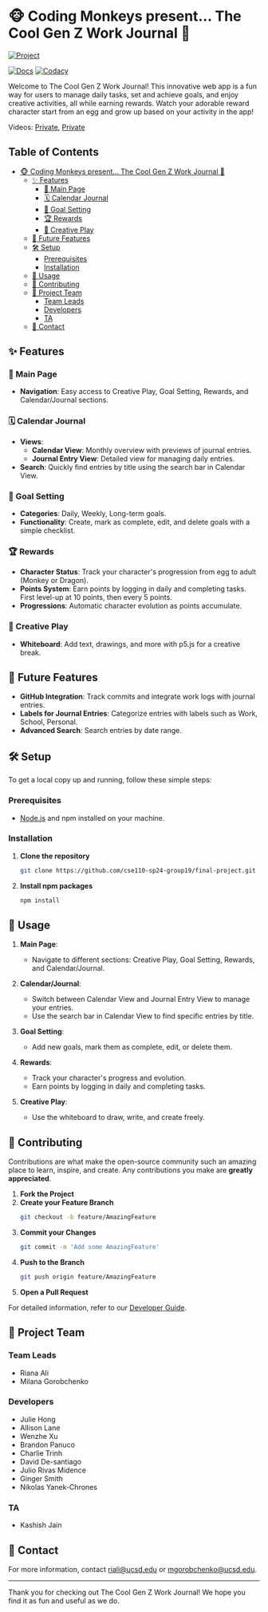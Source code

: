 # 🐵 Coding Monkeys present... The Cool Gen Z Work Journal 📝

[![Project](https://img.shields.io/badge/Project-View_Here-blue)](https://cse110-sp24-group19.github.io/final-project/)

[![Docs](https://img.shields.io/badge/Docs-Internal_Docs-brightgreen)](https://cse110-sp24-group19.github.io/final-project/docs)
[![Codacy](https://img.shields.io/badge/Codacy-Code_Coverage-ff69b4)](https://app.codacy.com/organizations/gh/cse110-sp24-group19/dashboard)

Welcome to The Cool Gen Z Work Journal! This innovative web app is a fun way for users to manage daily tasks, set and achieve goals, and enjoy creative activities, all while earning rewards. Watch your adorable reward character start from an egg and grow up based on your activity in the app!

Videos:  [Private](https://www.youtube.com/watch?v=4n0bQLkkg7I&t=634s), [Private](https://www.youtube.com/watch?v=Ugd16H0Ffso&t=2s)

## Table of Contents

- [🐵 Coding Monkeys present... The Cool Gen Z Work Journal 📝](#-coding-monkeys-present-the-cool-gen-z-work-journal-)
  - [✨ Features](#-features)
    - [🚀 Main Page](#-main-page)
    - [🗓 Calendar Journal](#-calendar-journal)
    - [🎯 Goal Setting](#-goal-setting)
    - [🏆 Rewards](#-rewards)
    - [🎨 Creative Play](#-creative-play)
  - [🌟 Future Features](#-future-features)
  - [🛠 Setup](#-setup)
    - [Prerequisites](#prerequisites)
    - [Installation](#installation)
  - [🚀 Usage](#-usage)
  - [🤝 Contributing](#-contributing)
  - [👥 Project Team](#-project-team)
    - [Team Leads](#team-leads)
    - [Developers](#developers)
    - [TA](#ta)
  - [📧 Contact](#-contact)

## ✨ Features

### 🚀 Main Page

- **Navigation**: Easy access to Creative Play, Goal Setting, Rewards, and Calendar/Journal sections.

### 🗓 Calendar Journal

- **Views**:
  - **Calendar View**: Monthly overview with previews of journal entries.
  - **Journal Entry View**: Detailed view for managing daily entries.
- **Search**: Quickly find entries by title using the search bar in Calendar View.

### 🎯 Goal Setting

- **Categories**: Daily, Weekly, Long-term goals.
- **Functionality**: Create, mark as complete, edit, and delete goals with a simple checklist.

### 🏆 Rewards

- **Character Status**: Track your character's progression from egg to adult (Monkey or Dragon).
- **Points System**: Earn points by logging in daily and completing tasks. First level-up at 10 points, then every 5 points.
- **Progressions**: Automatic character evolution as points accumulate.

### 🎨 Creative Play

- **Whiteboard**: Add text, drawings, and more with p5.js for a creative break.

## 🌟 Future Features

- **GitHub Integration**: Track commits and integrate work logs with journal entries.
- **Labels for Journal Entries**: Categorize entries with labels such as Work, School, Personal.
- **Advanced Search**: Search entries by date range.

## 🛠 Setup

To get a local copy up and running, follow these simple steps:

### Prerequisites

- [Node.js](https://nodejs.org/) and npm installed on your machine.

### Installation

1. **Clone the repository**
    ```sh
    git clone https://github.com/cse110-sp24-group19/final-project.git
    ```

2. **Install npm packages**
    ```sh
    npm install
    ```

## 🚀 Usage

1. **Main Page**:
    - Navigate to different sections: Creative Play, Goal Setting, Rewards, and Calendar/Journal.

2. **Calendar/Journal**:
    - Switch between Calendar View and Journal Entry View to manage your entries.
    - Use the search bar in Calendar View to find specific entries by title.

3. **Goal Setting**:
    - Add new goals, mark them as complete, edit, or delete them.

4. **Rewards**:
    - Track your character's progress and evolution.
    - Earn points by logging in daily and completing tasks.

5. **Creative Play**:
    - Use the whiteboard to draw, write, and create freely.

## 🤝 Contributing

Contributions are what make the open-source community such an amazing place to learn, inspire, and create. Any contributions you make are **greatly appreciated**.

1. **Fork the Project**
2. **Create your Feature Branch**
    ```sh
    git checkout -b feature/AmazingFeature
    ```
3. **Commit your Changes**
    ```sh
    git commit -m 'Add some AmazingFeature'
    ```
4. **Push to the Branch**
    ```sh
    git push origin feature/AmazingFeature
    ```
5. **Open a Pull Request**

For detailed information, refer to our [Developer Guide](/developer-guide.md).

## 👥 Project Team

### Team Leads

- Riana Ali
- Milana Gorobchenko

### Developers

- Julie Hong
- Allison Lane
- Wenzhe Xu
- Brandon Panuco
- Charlie Trinh
- David De-santiago
- Julio Rivas Midence
- Ginger Smith
- Nikolas Yanek-Chrones

### TA

- Kashish Jain

## 📧 Contact

For more information, contact [riali@ucsd.edu](mailto:riali@ucsd.edu) or [mgorobchenko@ucsd.edu](mailto:mgorobchenko@ucsd.edu).

---

Thank you for checking out The Cool Gen Z Work Journal! We hope you find it as fun and useful as we do.
